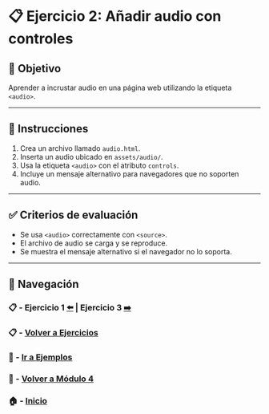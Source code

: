 # 📋 Ejercicio 2: Añadir audio con controles

## 🎯 Objetivo
Aprender a incrustar audio en una página web utilizando la etiqueta `<audio>`.

---

## 📝 Instrucciones
1. Crea un archivo llamado `audio.html`.
2. Inserta un audio ubicado en `assets/audio/`.
3. Usa la etiqueta `<audio>` con el atributo `controls`.
4. Incluye un mensaje alternativo para navegadores que no soporten audio.

---

## ✅ Criterios de evaluación
- Se usa `<audio>` correctamente con `<source>`.
- El archivo de audio se carga y se reproduce.
- Se muestra el mensaje alternativo si el navegador no lo soporta.

---

## 🔁 Navegación

### 📋 - Ejercicio 1 [⬅️](./Ejercicio_1.md) | Ejercicio 3 [➡️](./Ejercicio_3.md)  
### 📋 - [Volver a Ejercicios](../README.md)  
### 🧪 - [Ir a Ejemplos](../../Ejemplos/README.md)  
### 📘 - [Volver a Módulo 4](../../Modulo_4.md)  
### 🏠 - [Inicio](../../../README.md)

